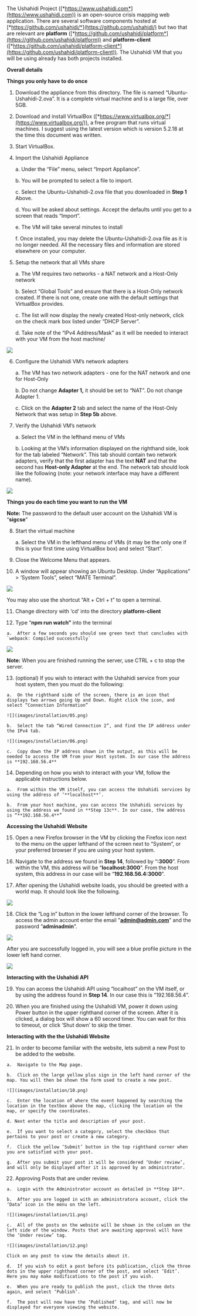 The Ushahidi Project ([*https://www.ushahidi.com*](https://www.ushahidi.com)) is an open-source crisis mapping web application. There are several software components hosted at [*https://github.com/ushahidi/*](https://github.com/ushahidi/) but two that are relevant are **platform** ([*https://github.com/ushahidi/platform*](https://github.com/ushahidi/platform)) and **platform-client** ([*https://github.com/ushahidi/platform-client*](https://github.com/ushahidi/platform-client)). The Ushahidi VM that you will be using already has both projects installed.

**Overall details**

**Things you only have to do once**

1.  Download the appliance from this directory. The file is named “Ubuntu-Ushahidi-2.ova”. It is a complete virtual machine and is a large file, over 5GB.

2.  Download and install VirtualBox ([*https://www.virtualbox.org/*](https://www.virtualbox.org/)), a free program that runs virtual machines. I suggest using the latest version which is version 5.2.18 at the time this document was written.

3.  Start VirtualBox.

4.  Import the Ushahidi Appliance

    a.  Under the “File” menu, select “Import Appliance”.

    b.  You will be prompted to select a file to import.

    c.  Select the Ubuntu-Ushahidi-2.ova file that you downloaded in **Step 1** Above.

    d.  You will be asked about settings. Accept the defaults until you get to a screen that reads “Import”.

    e.  The VM will take several minutes to install

    f.  Once installed, you may delete the Ubuntu-Ushahidi-2.ova file as it is no longer needed. All the necessary files and information are stored elsewhere on your computer.

5.  Setup the network that all VMs share

    a.  The VM requires two networks - a NAT network and a Host-Only network

    b.  Select “Global Tools” and ensure that there is a Host-Only network created. If there is not one, create one with the default settings that VirtualBox provides.

    c.  The list will now display the newly created Host-only network, click on the check mark box listed under “DHCP Server”.

    d.  Take note of the “IPv4 Address/Mask” as it will be needed to interact with your VM from the host machine/

![](images/installation/01.png)

6.  Configure the Ushahidi VM’s network adapters

    a.  The VM has two network adapters - one for the NAT network and one for Host-Only

    b.  Do not change **Adapter 1,** it should be set to “NAT”. Do not change Adapter 1.

    c.  Click on the **Adapter 2** tab and select the name of the Host-Only Network that was setup in **Step 5b** above.

7.  Verify the Ushahidi VM’s network

    a.  Select the VM in the lefthand menu of VMs

    b.  Looking at the VM’s information displayed on the righthand side, look for the tab labeled “Network”. This tab should contain two network adapters, verify that the first adapter has the text **NAT** and that the second has **Host-only Adapter** at the end. The network tab should look like the following (note: your network interface may have a different name).

![](images/installation/02.png)

**Things you do each time you want to run the VM**

**Note:** The password to the default user account on the Ushahidi VM is
“**sigcse**”

8.  Start the virtual machine

    a.  Select the VM in the lefthand menu of VMs (it may be the only one if this is your first time using VirtualBox box) and select “Start”.

9.  Close the Welcome Menu that appears.

10.  A window will appear showing an Ubuntu Desktop. Under “Applications” &gt; ‘System Tools”, select “MATE Terminal”.

![](images/installation/03.png)

You may also use the shortcut “Alt + Ctrl + t” to open a terminal.

11.  Change directory with ‘cd’ into the directory **platform-client**

12.  Type “**npm run watch”** into the terminal

    a.  After a few seconds you should see green text that concludes with `webpack: Compiled successfully`

![](images/installation/04.png)

**Note:** When you are finished running the server, use CTRL + c to stop the server.

13.  (optional) If you wish to interact with the Ushahidi service from your host system, then you must do the following:

    a.  On the righthand side of the screen, there is an icon that displays two arrows going Up and Down. Right click the icon, and select “Connection Information”

    ![](images/installation/05.png)

    b.  Select the tab “Wired Connection 2”, and find the IP address under the IPv4 tab.

    ![](images/installation/06.png)

    c.  Copy down the IP address shown in the output, as this will be needed to access the VM from your Host system. In our case the address is **192.168.56.4**

14.  Depending on how you wish to interact with your VM, follow the applicable instructions below.

    a.  From within the VM itself, you can access the Ushahidi services by using the address of ‘**localhost**’.

    b.  From your host machine, you can access the Ushahidi services by using the address we found in **Step 13c**. In our case, the address is “**192.168.56.4**”

**Accessing the Ushahidi Website**

15.  Open a new Firefox browser in the VM by clicking the Firefox icon next to the menu on the upper lefthand of the screen next to “System”, or your preferred browser if you are using your host system.

16.  Navigate to the address we found in **Step 14**, followed by “**:3000**”. From within the VM, this address will be “**localhost:3000**”. From the host system, this address in our case will be “**192.168.56.4:3000**”.

17.  After opening the Ushahidi website loads, you should be greeted with a world map. It should look like the following.

![](images/installation/07.png)

18.  Click the “Log in” button in the lower lefthand corner of the browser. To access the admin account enter the email "**admin@admin.com**” and the password “**adminadmin**”.

![](images/installation/08.png)

After you are successfully logged in, you will see a blue profile picture in the lower left hand corner.

![](images/installation/09.png)

**Interacting with the Ushahidi API**

19.  You can access the Ushahidi API using “localhost” on the VM itself, or by using the address found in **Step 14**. In our case this is “192.168.56.4”.

20.  When you are finished using the Ushahidi VM, power it down using Power button in the upper righthand corner of the screen. After it is clicked, a dialog box will show a 60 second timer. You can wait for this to timeout, or click ‘Shut down’ to skip the timer.

**Interacting with the the Ushahidi Website**

21.  In order to become familiar with the website, lets submit a new Post to be added to the website.

    a.  Navigate to the Map page.

    b.  Click on the large yellow plus sign in the left hand corner of the map. You will then be shown the form used to create a new post.

    ![](images/installation/10.png)

    c.  Enter the location of where the event happened by searching the location in the textbox above the map, clicking the location on the map, or specify the coordinates.

    d. Next enter the title and description of your post.

    e.  If you want to select a category, select the checkbox that pertains to your post or create a new category.

    f.  Click the yellow ‘Submit’ button in the top righthand corner when you are satisfied with your post.

    g.  After you submit your post it will be considered ‘Under review’, and will only be displayed after it is approved by an administrator.

22.  Approving Posts that are under review.

    a.  Login with the Administrator account as detailed in **Step 18**.

    b.  After you are logged in with an administratora account, click the ‘Data’ icon in the menu on the left.

    ![](images/installation/11.png)

    c.  All of the posts on the website will be shown in the column on the left side of the window. Posts that are awaiting approval will have the ‘Under review’ tag.

    ![](images/installation/12.png)

    Click on any post to view the details about it.

    d.  If you wish to edit a post before its publication, click the three dots in the upper righthand corner of the post, and select ‘Edit’. Here you may make modifications to the post if you wish.

    e.  When you are ready to publish the post, click the three dots again, and select ‘Publish’.

    f.  The post will now have the ‘Published’ tag, and will now be displayed for everyone viewing the website.


